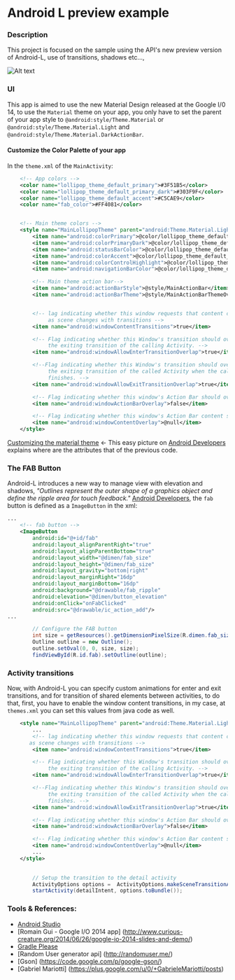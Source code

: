 Android L preview example
=========================

### Description

This project is focused on the sample using the API's new preview version of Android-L, use of transitions, shadows etc...,

![Alt text](https://googledrive.com/host/0B62SZ3WRM2R2VHJFNk1JOWNCbHM)


### UI

This app is aimed to use the new Material Design released at the Google I/0 14, to use the `Material` theme on your app, you only 
have to set the parent of your app style to `@android:style/Theme.Material` or `@android:style/Theme.Material.Light` and `@android:style/Theme.Material.DarkActionBar`.

#### Customize the Color Palette of your app

In the `theme.xml` of the `MainActivity`:

```xml
    <!-- App colors -->
    <color name="lollipop_theme_default_primary">#3F51B5</color>
    <color name="lollipop_theme_default_primary_dark">#303F9F</color>
    <color name="lollipop_theme_default_accent">#C5CAE9</color>
    <color name="fab_color">#FF4081</color>


    <!-- Main theme colors -->
    <style name="MainLollipopTheme" parent="android:Theme.Material.Light">
        <item name="android:colorPrimary">@color/lollipop_theme_default_primary</item>
        <item name="android:colorPrimaryDark">@color/lollipop_theme_default_primary</item>
        <item name="android:statusBarColor">@color/lollipop_theme_default_primary_dark</item>
        <item name="android:colorAccent">@color/lollipop_theme_default_accent</item>
        <item name="android:colorControlHighlight">@color/lollipop_theme_default_accent</item>
        <item name="android:navigationBarColor">@color/lollipop_theme_default_primary</item>

        <!-- Main theme action bar-->
        <item name="android:actionBarStyle">@style/MainActionBar</item>
        <item name="android:actionBarTheme">@style/MainActionBarThemeOverlay</item>


        <!-- lag indicating whether this window requests that content changes be performed
             as scene changes with transitions -->
        <item name="android:windowContentTransitions">true</item>

        <!-- Flag indicating whether this Window's transition should overlap with
             the exiting transition of the calling Activity. -->
        <item name="android:windowAllowEnterTransitionOverlap">true</item>

        <!--Flag indicating whether this Window's transition should overlap with
             the exiting transition of the called Activity when the called Activity
             finishes. -->
        <item name="android:windowAllowExitTransitionOverlap">true</item>

        <!-- Flag indicating whether this window's Action Bar should overlay -->
        <item name="android:windowActionBarOverlay">false</item>

        <!-- Flag indicating whether this window's Action Bar content should overlay -->
        <item name="android:windowContentOverlay">@null</item>
    </style>
```

[Customizing the material theme](https://camo.githubusercontent.com/898d8cbb7bd0a7b0b06d9fde7f60296fd55ecada/687474703a2f2f646576656c6f7065722e616e64726f69642e636f6d2f707265766965772f6d6174657269616c2f696d616765732f5468656d65436f6c6f72732e706e67) <- 
This easy picture on [Android Developers](http://developer.android.com/preview/material/theme.html/) explains where are the attributes that of the previous code.

### The FAB Button

Android-L introduces a new way to manage view with elevation and shadows, _"Outlines represent the outer shape of a graphics object and define the ripple area for touch feedback."_ [Android Developers](https://developer.android.com/preview/material/views-shadows.html), the `fab` button is defined as a `ImageButton` in the xml:

```xml
...
    <!-- fab button -->
    <ImageButton
        android:id="@+id/fab"
        android:layout_alignParentRight="true"
        android:layout_alignParentBottom="true"
        android:layout_width="@dimen/fab_size"
        android:layout_height="@dimen/fab_size"
        android:layout_gravity="bottom|right"
        android:layout_marginRight="16dp"
        android:layout_marginBottom="16dp"
        android:background="@drawable/fab_ripple"
        android:elevation="@dimen/button_elevation"
        android:onClick="onFabClicked"
        android:src="@drawable/ic_action_add"/>
...
```

```java
        // Configure the FAB button
        int size = getResources().getDimensionPixelSize(R.dimen.fab_size);
        Outline outline = new Outline();
        outline.setOval(0, 0, size, size);
        findViewById(R.id.fab).setOutline(outline);
```

### Activity transitions

Now, with Android-L you can specify custom animations for enter and exit transitions, and for transition of shared elements between activities, to do that, first, you have to enable the window content transitions, in my case, at `themes.xml` you can set this values from java code as well.


```xml
    <style name="MainLollipopTheme" parent="android:Theme.Material.Light">
        ...
        <!-- lag indicating whether this window requests that content changes be performed
       as scene changes with transitions -->
        <item name="android:windowContentTransitions">true</item>

        <!-- Flag indicating whether this Window's transition should overlap with
             the exiting transition of the calling Activity. -->
        <item name="android:windowAllowEnterTransitionOverlap">true</item>

        <!--Flag indicating whether this Window's transition should overlap with
             the exiting transition of the called Activity when the called Activity
             finishes. -->
        <item name="android:windowAllowExitTransitionOverlap">true</item>

        <!-- Flag indicating whether this window's Action Bar should overlay -->
        <item name="android:windowActionBarOverlay">false</item>

        <!-- Flag indicating whether this window's Action Bar content should overlay -->
        <item name="android:windowContentOverlay">@null</item>
        ...
    </style>
    
```

```java
        // Setup the transition to the detail activity
        ActivityOptions options =  ActivityOptions.makeSceneTransitionAnimation(MainActivity.this, view, "photo" + i);
        startActivity(detailIntent, options.toBundle());
```


### Tools & References:

- [Android Studio](https://developer.android.com/sdk/installing/studio.html)
- [Romain Gui - Google I/O 2014 app] (http://www.curious-creature.org/2014/06/26/google-io-2014-slides-and-demo/)
- [Gradle Please](http://gradleplease.appspot.com/)
- [Random User generator api] (http://randomuser.me/)
- [Gson] (https://code.google.com/p/google-gson/)
- [Gabriel Mariotti] (https://plus.google.com/u/0/+GabrieleMariotti/posts)

